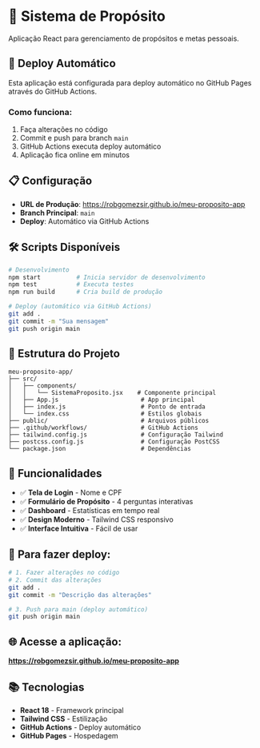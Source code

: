 # 🎯 Sistema de Propósito

Aplicação React para gerenciamento de propósitos e metas pessoais.

## 🚀 **Deploy Automático**

Esta aplicação está configurada para deploy automático no GitHub Pages através do GitHub Actions.

### **Como funciona:**
1. Faça alterações no código
2. Commit e push para branch `main`
3. GitHub Actions executa deploy automático
4. Aplicação fica online em minutos

## 📋 **Configuração**

- **URL de Produção**: https://robgomezsir.github.io/meu-proposito-app
- **Branch Principal**: `main`
- **Deploy**: Automático via GitHub Actions

## 🛠️ **Scripts Disponíveis**

```bash
# Desenvolvimento
npm start          # Inicia servidor de desenvolvimento
npm test           # Executa testes
npm run build      # Cria build de produção

# Deploy (automático via GitHub Actions)
git add .
git commit -m "Sua mensagem"
git push origin main
```

## 📁 **Estrutura do Projeto**

```
meu-proposito-app/
├── src/
│   ├── components/
│   │   └── SistemaProposito.jsx    # Componente principal
│   ├── App.js                       # App principal
│   ├── index.js                     # Ponto de entrada
│   └── index.css                    # Estilos globais
├── public/                          # Arquivos públicos
├── .github/workflows/               # GitHub Actions
├── tailwind.config.js               # Configuração Tailwind
├── postcss.config.js                # Configuração PostCSS
└── package.json                     # Dependências
```

## 📱 **Funcionalidades**

- ✅ **Tela de Login** - Nome e CPF
- ✅ **Formulário de Propósito** - 4 perguntas interativas
- ✅ **Dashboard** - Estatísticas em tempo real
- ✅ **Design Moderno** - Tailwind CSS responsivo
- ✅ **Interface Intuitiva** - Fácil de usar

## 🚀 **Para fazer deploy:**

```bash
# 1. Fazer alterações no código
# 2. Commit das alterações
git add .
git commit -m "Descrição das alterações"

# 3. Push para main (deploy automático)
git push origin main
```

## 🌐 **Acesse a aplicação:**

**https://robgomezsir.github.io/meu-proposito-app**

## 📚 **Tecnologias**

- **React 18** - Framework principal
- **Tailwind CSS** - Estilização
- **GitHub Actions** - Deploy automático
- **GitHub Pages** - Hospedagem
